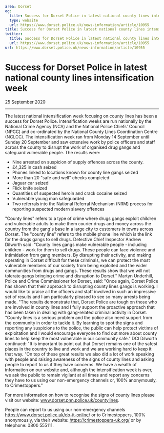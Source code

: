 ```yaml
area: Dorset
og:
  title: Success for Dorset Police in latest national county lines intensification week
  type: website
  url: https://www.dorset.police.uk/news-information/article/10955
title: Success for Dorset Police in latest national county lines intensification week |
twitter:
  title: Success for Dorset Police in latest national county lines intensification week
  url: https://www.dorset.police.uk/news-information/article/10955
url: https://www.dorset.police.uk/news-information/article/10955
```

# Success for Dorset Police in latest national county lines intensification week

25 September 2020

* * *

The latest national intensification week focusing on county lines has been a success for Dorset Police. Intensification weeks are run nationally by the National Crime Agency (NCA) and the National Police Chiefs' Council (NPCC) and co-ordinated by the National County Lines Coordination Centre (NCLCC). The intensification week ran from Monday 14 September until Sunday 20 September and saw extensive work by police officers and staff across the county to disrupt the work of organised drug gangs and safeguard vulnerable people. The results were:

 * Nine arrested on suspicion of supply offences across the county.
 * £4,325 in cash seized
 * Phones linked to locations known for county line gangs seized
 * More than 20 "safe and well" checks completed
 * Jaguar car seized
 * Flick knife seized
 * Quantities of suspected heroin and crack cocaine seized
 * Vulnerable young man safeguarded
 * Two referrals into the National Referral Mechanism (NRM) process for reporting suspected modern slavery offences

"County lines" refers to a type of crime where drugs gangs exploit children and vulnerable adults to make them courier drugs and money across the country from the gang's base in a large city to customers in towns across Dorset. The "county line" refers to the mobile phone line which is the link for the drugs gangs to sell drugs. Detective Chief Inspector Andrew Dilworth said: "County lines gangs make vulnerable people - including children - work for them to sell drugs. These people can face violence and intimidation from gang members. By disrupting their activity, and making operating in Dorset difficult for these criminals, we can protect the most vulnerable members of our society from being exploited and the wider communities from drugs and gangs. These results show that we will not tolerate gangs bringing crime and disruption to Dorset." Martyn Underhill, Police and Crime Commissioner for Dorset, said: "Once again, Dorset Police has shown that their approach to disrupting county lines gangs is working. I would like to praise all the officers and staff involved in such an impressive set of results and I am particularly pleased to see so many arrests being made. "The results demonstrate that, Dorset Police are tough on those who are involved in county lines and I fully support the proactive approach that has been taken in dealing with gang-related criminal activity in Dorset. "County lines is a serious problem and the police also need support from the community in order to tackle it. By learning to spot the signs and reporting any suspicions to the police, the public can help protect victims of exploitation and I would encourage everyone to find out more about county lines to help keep the most vulnerable in our community safe." DCI Dilworth continued: "It is important to point out that Dorset remains one of the safest places in the country to live and work and we are working hard to keep it that way. "On top of these great results we also did a lot of work speaking with people and raising awareness of the signs of county lines and asking people to report to us if they have concerns. We have a wealth of information on our website and, although the intensification week is over, we ask the public to remain vigilant at all times and report any concerns they have to us using our non-emergency channels or, 100% anonymously, to Crimestoppers."

For more information on how to recognise the signs of county lines please visit our website: www.dorset.pnn.police.uk/countylines.

People can report to us using our non-emergency channels https://www.dorset.police.uk/do-it-online/ or to Crimestoppers, 100% anonymously, via their website: https://crimestoppers-uk.org/ or by telephone: 0800 555111.
